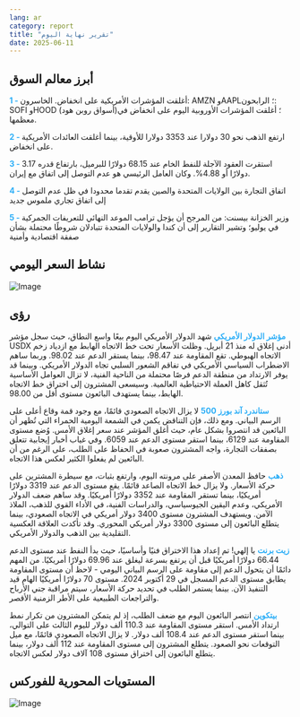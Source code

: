 ```yaml
---
lang: ar
category: report
title: "تقرير نهاية اليوم"
date: 2025-06-11
---
```



<h2>أبرز معالم السوق</h2>
<strong style="color: #2caef7;">1 - </strong> أغلقت المؤشرات الأمريكية على انخفاض. الخاسرون: AMZN وAAPL؛ الرابحون: SOFI وHOOD (أسواق روبن هود)؛ أغلقت المؤشرات الأوروبية اليوم على انخفاض في معظمها.

<strong style="color: #2caef7;">2 - </strong> ارتفع الذهب نحو 30 دولارا عند 3353 دولارا للأوقية، بينما أغلقت العائدات الأمريكية على انخفاض.

<strong style="color: #2caef7;">3 - </strong> استقرت العقود الآجلة للنفط الخام عند 68.15 دولارًا للبرميل، بارتفاع قدره 3.17 دولارًا أو 4.88%. وكان العامل الرئيسي هو عدم التوصل إلى اتفاق مع إيران.

<strong style="color: #2caef7;">4 - </strong> اتفاق التجارة بين الولايات المتحدة والصين يقدم تقدما محدودا في ظل عدم التوصل إلى اتفاق تجاري ملموس جديد

<strong style="color: #2caef7;">5 - </strong> وزير الخزانة بيسنت: من المرجح أن يؤجل ترامب الموعد النهائي للتعريفات الجمركية في يوليو؛ وتشير التقارير إلى أن كندا والولايات المتحدة تتبادلان شروطًا محتملة بشأن صفقة اقتصادية وأمنية



<h2>نشاط السعر اليومي</h2>
<img src="https://markleighedu.github.io/img/Jun-2025/11-Jun-2025/price.jpg" alt="Image"/>

<h2>رؤى</h2>
<strong style="color: #2caef7;">مؤشر الدولار الأمريكي</strong> شهد الدولار الأمريكي اليوم بيعًا واسع النطاق، حيث سجل مؤشر USDX أدنى إغلاق له منذ 21 أبريل. وظلت الأسعار تحت خط الاتجاه الهابط مع ازدياد زخم الاتجاه الهبوطي. تقع المقاومة عند 98.47، بينما يستقر الدعم عند 98.02. وربما ساهم الاضطراب السياسي الأمريكي في تفاقم الشعور السلبي تجاه الدولار الأمريكي. وبينما قد يوفر الارتداد من منطقة الدعم فرصًا محتملة من الناحية الفنية، لا تزال العوامل الأساسية تُثقل كاهل العملة الاحتياطية العالمية. وسيسعى المشترون إلى اختراق خط الاتجاه الهابط، بينما يستهدف البائعون مستوى أقل من 98.00.

<strong style="color: #2caef7;">ستاندرد آند بورز 500</strong> لا يزال الاتجاه الصعودي قائمًا، مع وجود قمة وقاع أعلى على الرسم البياني. ومع ذلك، فإن التناقض يكمن في الشمعة اليومية الحمراء التي تُظهر أن البائعين قد انتصروا بشكل عام، حيث أغلق المؤشر عند سعر إغلاق الأمس. وُضع مستوى المقاومة عند 6129، بينما استقر مستوى الدعم عند 6059. وفي غياب أخبار إيجابية تتعلق بصفقات التجارة، واجه المشترون صعوبة في الحفاظ على الطلب، على الرغم من أن البائعين لم يفعلوا الكثير لعكس هذا الاتجاه.

<strong style="color: #2caef7;">ذهب</strong> حافظ المعدن الأصفر على مرونته اليوم، وارتفع بثبات، مع سيطرة المشترين على حركة الأسعار. ولا يزال خط الاتجاه الصاعد قائمًا. يقع مستوى الدعم عند 3319 دولارًا أمريكيًا، بينما تستقر المقاومة عند 3352 دولارًا أمريكيًا. وقد ساهم ضعف الدولار الأمريكي، وعدم اليقين الجيوسياسي، والدراسات الفنية، في الأداء القوي للذهب، الملاذ الآمن. ويستهدف المشترون مستوى 3400 دولار أمريكي في الاتجاه الصعودي، بينما يتطلع البائعون إلى مستوى 3300 دولار أمريكي المحوري. وقد تأكدت العلاقة العكسية التقليدية بين الذهب والدولار الأمريكي.

<strong style="color: #2caef7;">زيت برنت</strong> يا إلهي! تم إعداد هذا الاختراق فنيًا وأساسيًا، حيث بدأ النفط عند مستوى الدعم 66.44 دولارًا أمريكيًا قبل أن يرتفع بسرعة ليغلق عند 69.96 دولارًا أمريكيًا. من المهم دائمًا أن يتحول الدعم إلى مقاومة على الرسم البياني اليومي - لاحظ أن مستوى المقاومة يطابق مستوى الدعم المسجل في 29 أكتوبر 2024. مستوى 70 دولارًا أمريكيًا الهام قيد التنفيذ الآن. بينما يستمر الطلب في تحديد حركة الأسعار، سيتم مراقبة جني الأرباح والتراجعات الطبيعية على الأطر الزمنية الأقصر.

<strong style="color: #2caef7;">بيتكوين</strong> انتصر البائعون اليوم مع ضعف الطلب، إذ لم يتمكن المشترون من تكرار نمط ارتداد الأمس. استقر مستوى المقاومة عند 110.3 ألف دولار لليوم الثالث على التوالي، بينما استقر مستوى الدعم عند 108.4 ألف دولار. لا يزال الاتجاه الصعودي قائمًا، مع ميل التوقعات نحو الصعود. يتطلع المشترون إلى مستوى المقاومة عند 112 ألف دولار، بينما يتطلع البائعون إلى اختراق مستوى 108 آلاف دولار لعكس الاتجاه.



<h2>المستويات المحورية للفوركس</h2>
<img src="https://markleighedu.github.io/img/Jun-2025/11-Jun-2025/pivot.jpg" alt="Image"/>